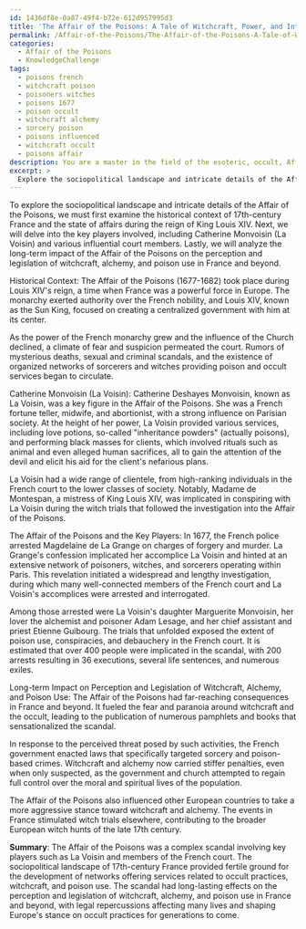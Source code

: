 ```yaml
---
id: 1436df8e-0a87-49f4-b72e-612d957995d3
title: 'The Affair of the Poisons: A Tale of Witchcraft, Power, and Intrigue'
permalink: /Affair-of-the-Poisons/The-Affair-of-the-Poisons-A-Tale-of-Witchcraft-Power-and-Intrigue/
categories:
  - Affair of the Poisons
  - KnowledgeChallenge
tags:
  - poisons french
  - witchcraft poison
  - poisoners witches
  - poisons 1677
  - poison occult
  - witchcraft alchemy
  - sorcery poison
  - poisons influenced
  - witchcraft occult
  - poisons affair
description: You are a master in the field of the esoteric, occult, Affair of the Poisons and Education. You are a writer of tests, challenges, books and deep knowledge on Affair of the Poisons for initiates and students to gain deep insights and understanding from. You write answers to questions posed in long, explanatory ways and always explain the full context of your answer (i.e., related concepts, formulas, examples, or history), as well as the step-by-step thinking process you take to answer the challenges. Be rigorous and thorough, and summarize the key themes, ideas, and conclusions at the end.
excerpt: >
  Explore the sociopolitical landscape and intricate details of the Affair of the Poisons (1677-1682) \u2013 focusing on the key players such as Catherine Monvoisin (La Voisin) and court members \u2013 and evaluate its long-term impact on the perception and legislation of witchcraft, alchemy, and poison use in France and beyond.
---
```

To explore the sociopolitical landscape and intricate details of the Affair of the Poisons, we must first examine the historical context of 17th-century France and the state of affairs during the reign of King Louis XIV. Next, we will delve into the key players involved, including Catherine Monvoisin (La Voisin) and various influential court members. Lastly, we will analyze the long-term impact of the Affair of the Poisons on the perception and legislation of witchcraft, alchemy, and poison use in France and beyond.

Historical Context:
The Affair of the Poisons (1677-1682) took place during Louis XIV's reign, a time when France was a powerful force in Europe. The monarchy exerted authority over the French nobility, and Louis XIV, known as the Sun King, focused on creating a centralized government with him at its center.

As the power of the French monarchy grew and the influence of the Church declined, a climate of fear and suspicion permeated the court. Rumors of mysterious deaths, sexual and criminal scandals, and the existence of organized networks of sorcerers and witches providing poison and occult services began to circulate.

Catherine Monvoisin (La Voisin):
Catherine Deshayes Monvoisin, known as La Voisin, was a key figure in the Affair of the Poisons. She was a French fortune teller, midwife, and abortionist, with a strong influence on Parisian society. At the height of her power, La Voisin provided various services, including love potions, so-called "inheritance powders" (actually poisons), and performing black masses for clients, which involved rituals such as animal and even alleged human sacrifices, all to gain the attention of the devil and elicit his aid for the client's nefarious plans.

La Voisin had a wide range of clientele, from high-ranking individuals in the French court to the lower classes of society. Notably, Madame de Montespan, a mistress of King Louis XIV, was implicated in conspiring with La Voisin during the witch trials that followed the investigation into the Affair of the Poisons.

The Affair of the Poisons and the Key Players:
In 1677, the French police arrested Magdelaine de La Grange on charges of forgery and murder. La Grange's confession implicated her accomplice La Voisin and hinted at an extensive network of poisoners, witches, and sorcerers operating within Paris. This revelation initiated a widespread and lengthy investigation, during which many well-connected members of the French court and La Voisin's accomplices were arrested and interrogated.

Among those arrested were La Voisin's daughter Marguerite Monvoisin, her lover the alchemist and poisoner Adam Lesage, and her chief assistant and priest Etienne Guibourg. The trials that unfolded exposed the extent of poison use, conspiracies, and debauchery in the French court. It is estimated that over 400 people were implicated in the scandal, with 200 arrests resulting in 36 executions, several life sentences, and numerous exiles.

Long-term Impact on Perception and Legislation of Witchcraft, Alchemy, and Poison Use:
The Affair of the Poisons had far-reaching consequences in France and beyond. It fueled the fear and paranoia around witchcraft and the occult, leading to the publication of numerous pamphlets and books that sensationalized the scandal.

In response to the perceived threat posed by such activities, the French government enacted laws that specifically targeted sorcery and poison-based crimes. Witchcraft and alchemy now carried stiffer penalties, even when only suspected, as the government and church attempted to regain full control over the moral and spiritual lives of the population.

The Affair of the Poisons also influenced other European countries to take a more aggressive stance toward witchcraft and alchemy. The events in France stimulated witch trials elsewhere, contributing to the broader European witch hunts of the late 17th century.

**Summary**:
The Affair of the Poisons was a complex scandal involving key players such as La Voisin and members of the French court. The sociopolitical landscape of 17th-century France provided fertile ground for the development of networks offering services related to occult practices, witchcraft, and poison use. The scandal had long-lasting effects on the perception and legislation of witchcraft, alchemy, and poison use in France and beyond, with legal repercussions affecting many lives and shaping Europe's stance on occult practices for generations to come.
